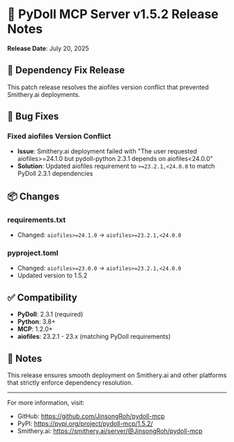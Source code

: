 # 🔧 PyDoll MCP Server v1.5.2 Release Notes

**Release Date**: July 20, 2025

## 🐛 Dependency Fix Release

This patch release resolves the aiofiles version conflict that prevented Smithery.ai deployments.

## 🔧 Bug Fixes

### Fixed aiofiles Version Conflict
- **Issue**: Smithery.ai deployment failed with "The user requested aiofiles>=24.1.0 but pydoll-python 2.3.1 depends on aiofiles<24.0.0"
- **Solution**: Updated aiofiles requirement to `>=23.2.1,<24.0.0` to match PyDoll 2.3.1 dependencies

## 📦 Changes

### requirements.txt
- Changed: `aiofiles>=24.1.0` → `aiofiles>=23.2.1,<24.0.0`

### pyproject.toml
- Changed: `aiofiles>=23.0.0` → `aiofiles>=23.2.1,<24.0.0`
- Updated version to 1.5.2

## ✅ Compatibility

- **PyDoll**: 2.3.1 (required)
- **Python**: 3.8+
- **MCP**: 1.2.0+
- **aiofiles**: 23.2.1 - 23.x (matching PyDoll requirements)

## 📝 Notes

This release ensures smooth deployment on Smithery.ai and other platforms that strictly enforce dependency resolution.

---

For more information, visit:
- GitHub: https://github.com/JinsongRoh/pydoll-mcp
- PyPI: https://pypi.org/project/pydoll-mcp/1.5.2/
- Smithery.ai: https://smithery.ai/server/@JinsongRoh/pydoll-mcp